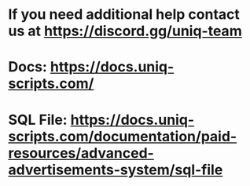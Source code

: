 # If you need additional help contact us at https://discord.gg/uniq-team

# Docs: https://docs.uniq-scripts.com/
# SQL File: https://docs.uniq-scripts.com/documentation/paid-resources/advanced-advertisements-system/sql-file